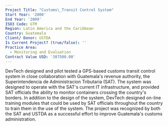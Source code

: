 ```yaml
---
Project Title: "Customs\_Transit Control System"
Start Year: '2008'
End Year: '2009'
ISO3 Code: GTM
Region: Latin America and the Caribbean
Country: Guatemala
Client/ Donor: USTDA
Is Current Project? (true/false): ''
Practice Area:
  - Monitoring and Evaluation
Contract Value USD: '387500.00'
---
```

DevTech designed and pilot tested a GPS-based customs transit control system in close collaboration with Guatemala's revenue authority, the Superintendencia de Administracion Tributaria (SAT). The system was designed to operate with the SAT's current IT infrastructure, and provided SAT officials the ability to monitor containers crossing the country's borders. In addition to the design of the system, DevTech designed on-line training modules that could be used by SAT officials throughout the country to train them in the use of the system. The project was recognized by both the SAT and USTDA as a successful effort to improve Guatemala's customs administration.
